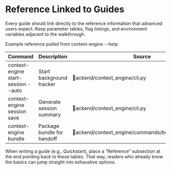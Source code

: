 ﻿# Reference Linked to Guides

Every guide should link directly to the reference information that advanced users expect. Keep parameter tables, flag listings, and environment variables adjacent to the walkthrough.

Example reference pulled from context-engine --help:

| Command | Description | Source |
|---------|-------------|--------|
| context-engine start-session --auto | Start background tracker | ackend/context_engine/cli.py |
| context-engine session save | Generate session summary | ackend/context_engine/cli.py |
| context-engine bundle | Package bundle for handoff | ackend/context_engine/commands/bundle_command.py |

When writing a guide (e.g., Quickstart), place a “Reference” subsection at the end pointing back to these tables. That way, readers who already know the basics can jump straight into exhaustive options.
